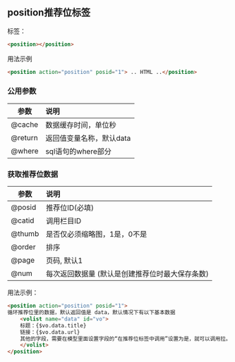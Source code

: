 ## position推荐位标签

标签：

```html
<position></position> 
```

用法示例

```html
<position action="position" posid="1"> .. HTML ..</position>
```

### 公用参数

参数	|说明
----- |:-----|
@cache	|数据缓存时间，单位秒
@return	|返回值变量名称，默认data
@where	|sql语句的where部分

### 获取推荐位数据

参数	|说明
----- |:-----|
@posid	|推荐位ID(必填)
@catid	|调用栏目ID
@thumb	|是否仅必须缩略图，1是，0不是
@order	|排序
@page	|页码, 默认1
@num	|每次返回数据量 (默认是创建推荐位时最大保存条数)

用法示例：

```html 
<position action="position" posid="1">
循环推荐位里的数据，默认返回值是 data，默认情况下有以下基本数据
    <volist name="data" id="vo">
    标题：{$vo.data.title}
    链接：{$vo.data.url}
    其他的字段，需要在模型里面设置字段的“在推荐位标签中调用”设置为是，就可以调用拉。
    </volist>
</position>
```